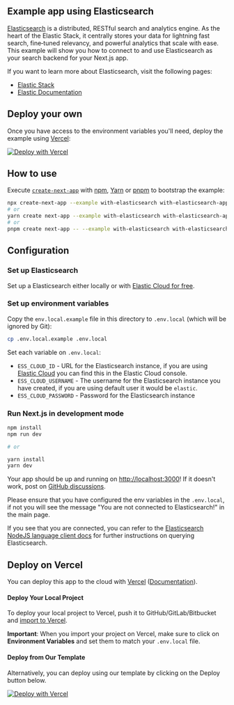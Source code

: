 ## Example app using Elasticsearch

[Elasticsearch](https://www.elastic.co/elasticsearch) is a distributed, RESTful search and analytics engine. As the heart of the Elastic Stack, it centrally stores your data for lightning fast search, fine‑tuned relevancy, and powerful analytics that scale with ease. This example will show you how to connect to and use Elasticsearch as your search backend for your Next.js app.

If you want to learn more about Elasticsearch, visit the following pages:

- [Elastic Stack](https://www.elastic.co/products)
- [Elastic Documentation](https://elastic.co/docs)

## Deploy your own

Once you have access to the environment variables you'll need, deploy the example using [Vercel](https://vercel.com?utm_source=github&utm_medium=readme&utm_campaign=next-example):

[![Deploy with Vercel](https://vercel.com/button)](https://vercel.com/new/git/external?repository-url=https://github.com/vercel/next.js/tree/canary/examples/with-elasticsearch&project-name=with-elasticsearch&repository-name=with-elasticsearch&env=ESS_CLOUD_ID,ESS_CLOUD_USERNAME,ESS_CLOUD_PASSWORD&envDescription=Required%20to%20connect%20the%20app%20with%Elasticsearch)

## How to use

Execute [`create-next-app`](https://github.com/vercel/next.js/tree/canary/packages/create-next-app) with [npm](https://docs.npmjs.com/cli/init), [Yarn](https://yarnpkg.com/lang/en/docs/cli/create/) or [pnpm](https://pnpm.io/) to bootstrap the example:

```bash
npx create-next-app --example with-elasticsearch with-elasticsearch-app
# or
yarn create next-app --example with-elasticsearch with-elasticsearch-app
# or
pnpm create next-app -- --example with-elasticsearch with-elasticsearch-app
```

## Configuration

### Set up Elasticsearch

Set up a Elasticsearch either locally or with [Elastic Cloud for free](https://elastic.co/cloud).

### Set up environment variables

Copy the `env.local.example` file in this directory to `.env.local` (which will be ignored by Git):

```bash
cp .env.local.example .env.local
```

Set each variable on `.env.local`:

- `ESS_CLOUD_ID` - URL for the Elasticsearch instance, if you are using [Elastic Cloud](https://elastic.co/cloud) you can find this in the Elastic Cloud console.
- `ESS_CLOUD_USERNAME` - The username for the Elasticsearch instance you have created, if you are using default user it would be `elastic`.
- `ESS_CLOUD_PASSWORD` - Password for the Elasticsearch instance

### Run Next.js in development mode

```bash
npm install
npm run dev

# or

yarn install
yarn dev
```

Your app should be up and running on [http://localhost:3000](http://localhost:3000)! If it doesn't work, post on [GitHub discussions](https://github.com/vercel/next.js/discussions).

Please ensure that you have configured the env variables in the `.env.local`, if not you will see the message "You are not connected to Elasticsearch!" in the main page.

If you see that you are connected, you can refer to the [Elasticsearch NodeJS language client docs](https://www.elastic.co/guide/en/elasticsearch/client/javascript-api/current/index.html) for further instructions on querying Elasticsearch.

## Deploy on Vercel

You can deploy this app to the cloud with [Vercel](https://vercel.com?utm_source=github&utm_medium=readme&utm_campaign=next-example) ([Documentation](https://nextjs.org/docs/deployment)).

#### Deploy Your Local Project

To deploy your local project to Vercel, push it to GitHub/GitLab/Bitbucket and [import to Vercel](https://vercel.com/new?utm_source=github&utm_medium=readme&utm_campaign=next-example).

**Important**: When you import your project on Vercel, make sure to click on **Environment Variables** and set them to match your `.env.local` file.

#### Deploy from Our Template

Alternatively, you can deploy using our template by clicking on the Deploy button below.

[![Deploy with Vercel](https://vercel.com/button)](https://vercel.com/new/git/external?repository-url=https://github.com/vercel/next.js/tree/canary/examples/with-elasticsearch&project-name=with-elasticsearch&repository-name=with-elasticsearch&env=ESS_CLOUD_ID,ESS_CLOUD_USERNAME,ESS_CLOUD_PASSWORD&envDescription=Required%20to%20connect%20the%20app%20with%20Elasticsearch)
